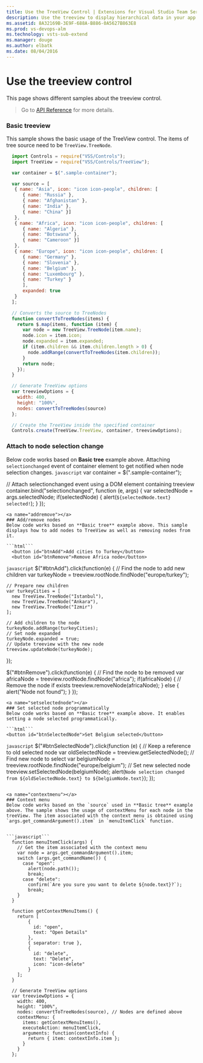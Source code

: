 ```yaml
---
title: Use the TreeView Control | Extensions for Visual Studio Team Services
description: Use the treeview to display hierarchical data in your app for Visual Studio Team Services.
ms.assetid: 8A32169B-3E9F-688A-B886-0A5627B863E8
ms.prod: vs-devops-alm
ms.technology: vsts-sub-extend
ms.manager: douge
ms.author: elbatk
ms.date: 08/04/2016
---
```


# Use the treeview control

This page shows different samples about the treeview control.

> Go to [API Reference](../../reference/client/controls/tree.md) for more details.

<a name="basic"></a>
### Basic treeview
This sample shows the basic usage of the TreeView control. The items of tree source need to be `TreeView.TreeNode`.
``` javascript
  import Controls = require("VSS/Controls");
  import TreeView = require("VSS/Controls/TreeView");

  var container = $(".sample-container");

  var source = [
   { name: "Asia", icon: "icon icon-people", children: [
      { name: "Russia" }, 
      { name: "Afghanistan" }, 
      { name: "India" }, 
      { name: "China" }] 
   },
   { name: "Africa", icon: "icon icon-people", children: [
      { name: "Algeria" }, 
      { name: "Botswana" }, 
      { name: "Cameroon" }] 
   },
   { name: "Europe", icon: "icon icon-people", children: [
      { name: "Germany" }, 
      { name: "Slovenia" }, 
      { name: "Belgium" }, 
      { name: "Luxembourg" }, 
      { name: "Turkey" }
      ], 
      expanded: true 
   }
  ];

  // Converts the source to TreeNodes
  function convertToTreeNodes(items) {
    return $.map(items, function (item) {
      var node = new TreeView.TreeNode(item.name);
      node.icon = item.icon;
      node.expanded = item.expanded;
      if (item.children && item.children.length > 0) {
        node.addRange(convertToTreeNodes(item.children));
      }
      return node;
    });
  }

  // Generate TreeView options
  var treeviewOptions = {
    width: 400,
    height: "100%",
    nodes: convertToTreeNodes(source)
  };

  // Create the TreeView inside the specified container
  Controls.create(TreeView.TreeView, container, treeviewOptions);
```
<a name="selectionchange"></a>
### Attach to node selection change
Below code works based on **Basic tree** example above. Attaching `selectionchanged` event of container element to get notified when node selection changes.
```javascript```
  var container = $(".sample-container");

  // Attach selectionchanged event using a DOM element containing treeview
  container.bind("selectionchanged", function (e, args) {
    var selectedNode = args.selectedNode;
    if(selectedNode) {
      alert(`${selectedNode.text} selected!`);
    }
  });
```
<a name="addremove"></a>
### Add/remove nodes
Below code works based on **Basic tree** example above. This sample displays how to add nodes to TreeView as well as removing nodes from it.

```html```
  <button id="btnAdd">Add cities to Turkey</button>
  <button id="btnRemove">Remove Africa node</button>
```

```javascript```
  $("#btnAdd").click(function(e) {
    // Find the node to add new children
    var turkeyNode = treeview.rootNode.findNode("europe/turkey");
    
    // Prepare new children
    var turkeyCities = [
      new TreeView.TreeNode("Istanbul"),
      new TreeView.TreeNode("Ankara"),  
      new TreeView.TreeNode("Izmir")
    ];
    
    // Add children to the node
    turkeyNode.addRange(turkeyCities);
    // Set node expanded
    turkeyNode.expanded = true;
    // Update treeview with the new node 
    treeview.updateNode(turkeyNode);
  });

  $("#btnRemove").click(function(e) {
      // Find the node to be removed
      var africaNode = treeview.rootNode.findNode("africa");
      if(africaNode) {
        // Remove the node if exists
        treeview.removeNode(africaNode);
      } else {
        alert("Node not found");
      }
  });
```
<a name="setselectednode"></a>
### Set selected node programmatically
Below code works based on **Basic tree** example above. It enables setting a node selected programmatically.

```html```
<button id="btnSelectedNode">Set Belgium selected</button>
```

```javascript```
$("#btnSelectedNode").click(function (e) {
  // Keep a reference to old selected node
  var oldSelectedNode = treeview.getSelectedNode();
  // Find new node to select
  var belgiumNode = treeview.rootNode.findNode("europe/belgium");
  // Set new selected node 
  treeview.setSelectedNode(belgiumNode);
  alert(`Node selection changed from ${oldSelectedNode.text} to ${belgiumNode.text}`);
});
```

<a name="contextmenu"></a>
### Context menu
Below code works based on the `source` used in **Basic tree** example above. The sample shows the usage of contextMenu for each node in the treeView. The item associated with the context menu is obtained using `args.get_commandArgument().item` in `menuItemClick` function.


```javascript```
  function menuItemClick(args) {
    // Get the item associated with the context menu
    var node = args.get_commandArgument().item;
    switch (args.get_commandName()) {
      case "open":
        alert(node.path());
        break;
      case "delete":
        confirm(`Are you sure you want to delete ${node.text}?`);
        break;
    }
  }

  function getContextMenuItems() {
    return [
        {
          id: "open",
          text: "Open Details"
        },
        { separator: true },
        {
          id: "delete",
          text: "Delete",
          icon: "icon-delete"
        }
    ];
  }

  // Generate TreeView options
  var treeviewOptions = {
    width: 400,
    height: "100%",
    nodes: convertToTreeNodes(source), // Nodes are defined above
    contextMenu: {
      items: getContextMenuItems(),
      executeAction: menuItemClick,
      arguments: function(contextInfo) {
        return { item: contextInfo.item };
      }
    }
  };
```
